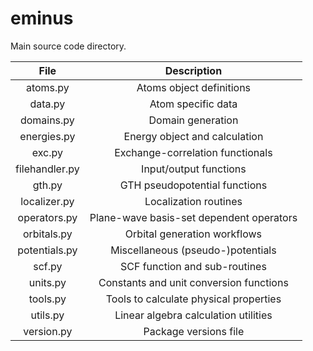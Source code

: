 # eminus

Main source code directory.

| File           | Description |
| :------------: | :---------: |
| atoms.py       | Atoms object definitions |
| data.py        | Atom specific data |
| domains.py     | Domain generation |
| energies.py    | Energy object and calculation |
| exc.py         | Exchange-correlation functionals |
| filehandler.py | Input/output functions |
| gth.py         | GTH pseudopotential functions |
| localizer.py   | Localization routines |
| operators.py   | Plane-wave basis-set dependent operators |
| orbitals.py    | Orbital generation workflows |
| potentials.py  | Miscellaneous (pseudo-)potentials |
| scf.py         | SCF function and sub-routines |
| units.py       | Constants and unit conversion functions |
| tools.py       | Tools to calculate physical properties |
| utils.py       | Linear algebra calculation utilities |
| version.py     | Package versions file |
